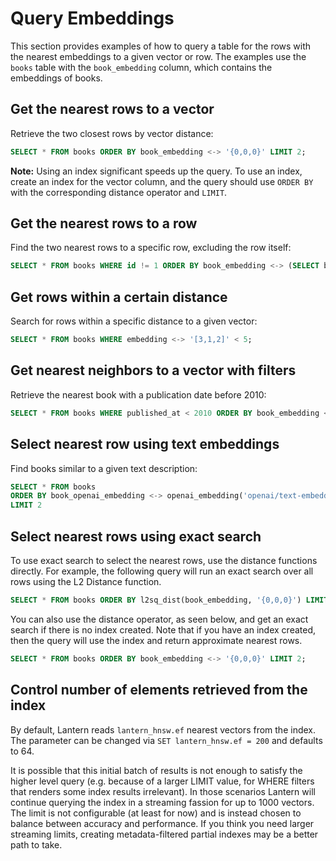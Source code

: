 # Query Embeddings

This section provides examples of how to query a table for the rows with the nearest embeddings to a given vector or row. The examples use the `books` table with the `book_embedding` column, which contains the embeddings of books.

## Get the nearest rows to a vector

Retrieve the two closest rows by vector distance:

```sql
SELECT * FROM books ORDER BY book_embedding <-> '{0,0,0}' LIMIT 2;
```

**Note:** Using an index significant speeds up the query. To use an index, create an index for the vector column, and the query should use `ORDER BY` with the corresponding distance operator and `LIMIT`.

## Get the nearest rows to a row

Find the two nearest rows to a specific row, excluding the row itself:

```sql
SELECT * FROM books WHERE id != 1 ORDER BY book_embedding <-> (SELECT book_embedding FROM books WHERE id = 1) LIMIT 2;
```

## Get rows within a certain distance

Search for rows within a specific distance to a given vector:

```sql
SELECT * FROM books WHERE embedding <-> '[3,1,2]' < 5;
```

## Get nearest neighbors to a vector with filters

Retrieve the nearest book with a publication date before 2010:

```sql
SELECT * FROM books WHERE published_at < 2010 ORDER BY book_embedding <-> '{0,0,0}' LIMIT 1;
```

## Select nearest row using text embeddings

Find books similar to a given text description:

```sql
SELECT * FROM books
ORDER BY book_openai_embedding <-> openai_embedding('openai/text-embedding-ada-002', 'A book about space for children that is fun and educational')
LIMIT 2
```

## Select nearest rows using exact search

To use exact search to select the nearest rows, use the distance functions directly. For example, the following query will run an exact search over all rows using the L2 Distance function.

```sql
SELECT * FROM books ORDER BY l2sq_dist(book_embedding, '{0,0,0}') LIMIT 2;
```

You can also use the distance operator, as seen below, and get an exact search if there is no index created. Note that if you have an index created, then the query will use the index and return approximate nearest rows.

```sql
SELECT * FROM books ORDER BY book_embedding <-> '{0,0,0}' LIMIT 2;
```

## Control number of elements retrieved from the index

By default, Lantern reads `lantern_hnsw.ef` nearest vectors from the index. The parameter can be changed via `SET lantern_hnsw.ef = 200` and defaults to 64.

It is possible that this initial batch of results is not enough to satisfy the higher level query (e.g. because of a larger LIMIT value, for WHERE filters that renders some index results irrelevant).
In those scenarios Lantern will continue querying the index in a streaming fassion for up to 1000 vectors. The limit is not configurable (at least for now) and is instead chosen to balance between accuracy and performance.
If you think you need larger streaming limits, creating metadata-filtered partial indexes may be a better path to take.
